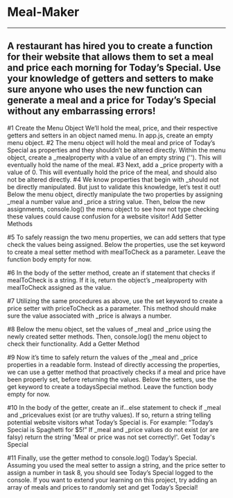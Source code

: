 # Meal-Maker
-----------------------------------------
A restaurant has hired you to create a function for their website that allows them to set a meal and price each morning for Today’s Special. Use your knowledge of getters and setters to make sure anyone who uses the new function can generate a meal and a price for Today’s Special without any embarrassing errors!
-----------------------------------------
#1 Create the Menu Object
        We’ll hold the meal, price, and their respective getters and setters in an object named menu.
        In app.js, create an empty menu object.
#2 The menu object will hold the meal and        price of Today’s Special as properties and they shouldn’t be altered directly. 
        Within the menu object, create a _mealproperty with a value of an empty string (''). This will eventually hold the name of the meal.
#3 Next, add a _price property with a value of 0. This will eventually hold the price of the meal, and should also not be altered directly.
#4 We know properties that begin with _should not be directly manipulated. But just to validate this knowledge, let’s test it out!
        Below the menu object, directly manipulate the two properties by assigning _meal a number value and _price a string value. 
        Then, below the new assignments, console.log() the menu object to see how not type checking these values could cause confusion for a website visitor!
        Add Setter Methods
        
#5 To safely reassign the two menu properties, we can add setters that type check the values being assigned.
        Below the properties, use the set keyword to create a meal setter method with mealToCheck as a parameter. Leave the function body empty for now.
        
#6 In the body of the setter method, create an if statement that checks if mealToCheck is a string. If it is,
        return the object’s _mealproperty with mealToCheck assigned as the value.
        
#7 Utilizing the same procedures as above, use the set keyword to create a price setter with priceToCheck as a parameter. This method should make sure the value                   associated with _price is always a number.

#8 Below the menu object, set the values of _meal and _price using the newly created setter methods. Then, console.log() the menu object to check their functionality.
          Add a Getter Method
          
#9 Now it’s time to safely return the values of the _meal and _price properties in a readable form. Instead of directly accessing the properties, we can use a getter               method that proactively checks if a meal and price have been properly set, before returning the values.
            Below the setters, use the get keyword to create a todaysSpecial method. Leave the function body empty for now.
          
#10 In the body of the getter, create an if…else statement to check if _meal and _pricevalues exist (or are truthy values). If so, return a string telling potential                website visitors what Today’s Special is. For example: “Today’s Special is Spaghetti for $5!” 
           If _meal and _price values do not exist (or are falsy) return the string 'Meal or price was not set correctly!'.
           Get Today's Special
           
#11 Finally, use the getter method to console.log() Today’s Special.
           Assuming you used the meal setter to assign a string, and the price setter to assign a number in task 8, you should see Today’s Special logged to the                  console.
           If you want to extend your learning on this project, try adding an array of meals and prices to randomly set and get Today’s Special!

